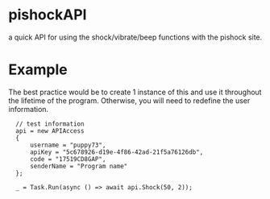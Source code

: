 # pishockAPI
a quick API for using the shock/vibrate/beep functions with the pishock site.

# Example
The best practice would be to create 1 instance of this and use it throughout the lifetime of the program. Otherwise, you will need to redefine the user information.

```
  // test information
  api = new APIAccess
  {
      username = "puppy73",
      apiKey = "5c678926-d19e-4f86-42ad-21f5a76126db",
      code = "17519CD8GAP",
      senderName = "Program name"
  };

  _ = Task.Run(async () => await api.Shock(50, 2));
```
